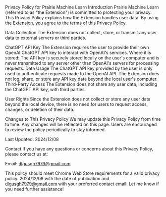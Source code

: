 Privacy Policy for Prairie Machine Learn
Introduction
Prairie Machine Learn (referred to as "the Extension") is committed to protecting your privacy. This Privacy Policy explains how the Extension handles user data. By using the Extension, you agree to the terms of this Privacy Policy.

Data Collection
The Extension does not collect, store, or transmit any user data to external servers or third parties.

ChatGPT API Key
The Extension requires the user to provide their own OpenAI ChatGPT API key to interact with OpenAI's services.
Where it is stored: The API key is securely stored locally on the user's computer and is never transmitted to any server other than OpenAI's servers for processing requests.
Data Usage
The ChatGPT API key provided by the user is only used to authenticate requests made to the OpenAI API.
The Extension does not log, share, or store any API key data beyond the local user's computer.
Third-Party Access
The Extension does not share any user data, including the ChatGPT API key, with third parties.

User Rights
Since the Extension does not collect or store any user data beyond the local device, there is no need for users to request access, changes, or deletion of their data.

Changes to This Privacy Policy
We may update this Privacy Policy from time to time. Any changes will be reflected on this page. Users are encouraged to review the policy periodically to stay informed.

Last Updated: 2024/12/08

Contact
If you have any questions or concerns about this Privacy Policy, please contact us at:

Email: dlgusgh7979@gmail.com

This policy should meet Chrome Web Store requirements for a valid privacy policy. 2024/12/08 with the date of publication and dlgusgh7979@gmail.com with your preferred contact email. Let me know if you need further assistance!
